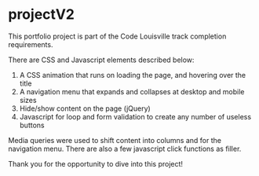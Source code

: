 # projectV2



This portfolio project is part of the Code Louisville track completion requirements.

There are CSS and Javascript elements described below:

1. A CSS animation that runs on loading the page, and hovering over the title
2. A navigation menu that expands and collapses at desktop and mobile sizes
3. Hide/show content on the page (jQuery)
4. Javascript for loop and form validation to create any number of useless buttons

Media queries were used to shift content into columns and for the navigation menu.
There are also a few javascript click functions as filler.

Thank you for the opportunity to dive into this project!

